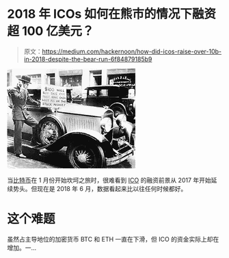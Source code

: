 # 2018 年 ICOs 如何在熊市的情况下融资超 100 亿美元？

> 原文：<https://medium.com/hackernoon/how-did-icos-raise-over-10b-in-2018-despite-the-bear-run-6f84879185b9>

![](img/66896a8e6c0a180fec7791926c271608.png)

当[比特币](https://hackernoon.com/tagged/bitcoin)在 1 月份开始坎坷之旅时，很难看到 [ICO](https://hackernoon.com/tagged/ico) 的融资前景从 2017 年开始延续势头。但现在是 2018 年 6 月，数据看起来比以往任何时候都好。

# **这个难题**

虽然占主导地位的加密货币 BTC 和 ETH 一直在下滑，但 ICO 的资金实际上却在增加。一…